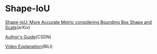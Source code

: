 # Shape-IoU
[Shape-IoU: More Accurate Metric considering Bounding Box Shape and Scale](https://arxiv.org/abs/2312.17663)(arXiv)

[Author's Guide](https://blog.csdn.net/qq_45911380/article/details/135330376?spm=1001.2014.3001.5501)(CSDN)

[Video Explanation](https://www.bilibili.com/video/BV1xc41187Qn/?spm_id_from=333.337.search-card.all.click&vd_source=2fad659071d81ab5d1b972ee8b717987)(BILI)
